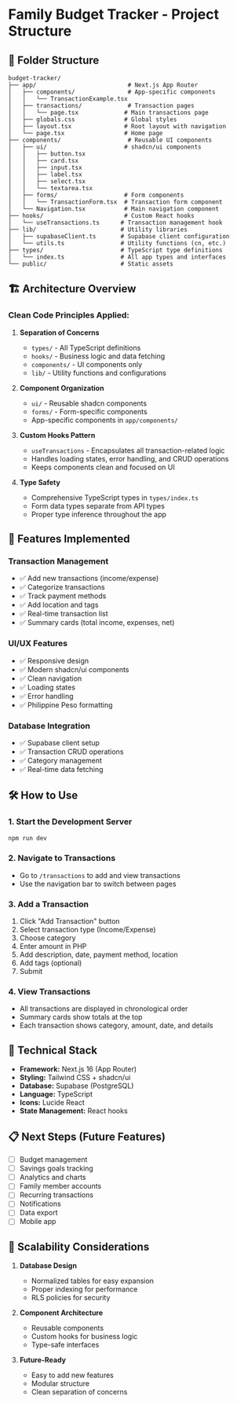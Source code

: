 # Family Budget Tracker - Project Structure

## 📁 Folder Structure

```
budget-tracker/
├── app/                          # Next.js App Router
│   ├── components/               # App-specific components
│   │   └── TransactionExample.tsx
│   ├── transactions/             # Transaction pages
│   │   └── page.tsx             # Main transactions page
│   ├── globals.css              # Global styles
│   ├── layout.tsx               # Root layout with navigation
│   └── page.tsx                 # Home page
├── components/                   # Reusable UI components
│   ├── ui/                      # shadcn/ui components
│   │   ├── button.tsx
│   │   ├── card.tsx
│   │   ├── input.tsx
│   │   ├── label.tsx
│   │   ├── select.tsx
│   │   └── textarea.tsx
│   ├── forms/                   # Form components
│   │   └── TransactionForm.tsx  # Transaction form component
│   └── Navigation.tsx           # Main navigation component
├── hooks/                       # Custom React hooks
│   └── useTransactions.ts      # Transaction management hook
├── lib/                        # Utility libraries
│   ├── supabaseClient.ts       # Supabase client configuration
│   └── utils.ts                # Utility functions (cn, etc.)
├── types/                      # TypeScript type definitions
│   └── index.ts                # All app types and interfaces
└── public/                     # Static assets
```

## 🏗️ Architecture Overview

### **Clean Code Principles Applied:**

1. **Separation of Concerns**
   - `types/` - All TypeScript definitions
   - `hooks/` - Business logic and data fetching
   - `components/` - UI components only
   - `lib/` - Utility functions and configurations

2. **Component Organization**
   - `ui/` - Reusable shadcn components
   - `forms/` - Form-specific components
   - App-specific components in `app/components/`

3. **Custom Hooks Pattern**
   - `useTransactions` - Encapsulates all transaction-related logic
   - Handles loading states, error handling, and CRUD operations
   - Keeps components clean and focused on UI

4. **Type Safety**
   - Comprehensive TypeScript types in `types/index.ts`
   - Form data types separate from API types
   - Proper type inference throughout the app

## 🚀 Features Implemented

### **Transaction Management**
- ✅ Add new transactions (income/expense)
- ✅ Categorize transactions
- ✅ Track payment methods
- ✅ Add location and tags
- ✅ Real-time transaction list
- ✅ Summary cards (total income, expenses, net)

### **UI/UX Features**
- ✅ Responsive design
- ✅ Modern shadcn/ui components
- ✅ Clean navigation
- ✅ Loading states
- ✅ Error handling
- ✅ Philippine Peso formatting

### **Database Integration**
- ✅ Supabase client setup
- ✅ Transaction CRUD operations
- ✅ Category management
- ✅ Real-time data fetching

## 🛠️ How to Use

### **1. Start the Development Server**
```bash
npm run dev
```

### **2. Navigate to Transactions**
- Go to `/transactions` to add and view transactions
- Use the navigation bar to switch between pages

### **3. Add a Transaction**
1. Click "Add Transaction" button
2. Select transaction type (Income/Expense)
3. Choose category
4. Enter amount in PHP
5. Add description, date, payment method, location
6. Add tags (optional)
7. Submit

### **4. View Transactions**
- All transactions are displayed in chronological order
- Summary cards show totals at the top
- Each transaction shows category, amount, date, and details

## 🔧 Technical Stack

- **Framework:** Next.js 16 (App Router)
- **Styling:** Tailwind CSS + shadcn/ui
- **Database:** Supabase (PostgreSQL)
- **Language:** TypeScript
- **Icons:** Lucide React
- **State Management:** React hooks

## 📋 Next Steps (Future Features)

- [ ] Budget management
- [ ] Savings goals tracking
- [ ] Analytics and charts
- [ ] Family member accounts
- [ ] Recurring transactions
- [ ] Notifications
- [ ] Data export
- [ ] Mobile app

## 🎯 Scalability Considerations

1. **Database Design**
   - Normalized tables for easy expansion
   - Proper indexing for performance
   - RLS policies for security

2. **Component Architecture**
   - Reusable components
   - Custom hooks for business logic
   - Type-safe interfaces

3. **Future-Ready**
   - Easy to add new features
   - Modular structure
   - Clean separation of concerns
